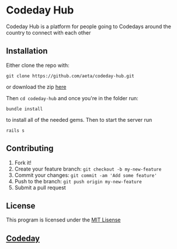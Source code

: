 # Codeday Hub

Codeday Hub is a platform for people going to Codedays around the country to connect with each other

## Installation

Either clone the repo with:

```
git clone https://github.com/aeta/codeday-hub.git
```

or download the zip [here](https://github.com/aeta/codeday-hub/archive/master.zip)

Then `cd codeday-hub` and once you're in the folder run:

```
bundle install
```

to install all of the needed gems. Then to start the server run

```
rails s
```



## Contributing

1. Fork it!
2. Create your feature branch: `git checkout -b my-new-feature`
3. Commit your changes: `git commit -am 'Add some feature'`
4. Push to the branch: `git push origin my-new-feature`
5. Submit a pull request

## License

This program is licensed under the [MIT Lisense](https://github.com/aeta/codeday-hub/blob/master/LICENSE.txt)

## [Codeday](https://codeday.org/)